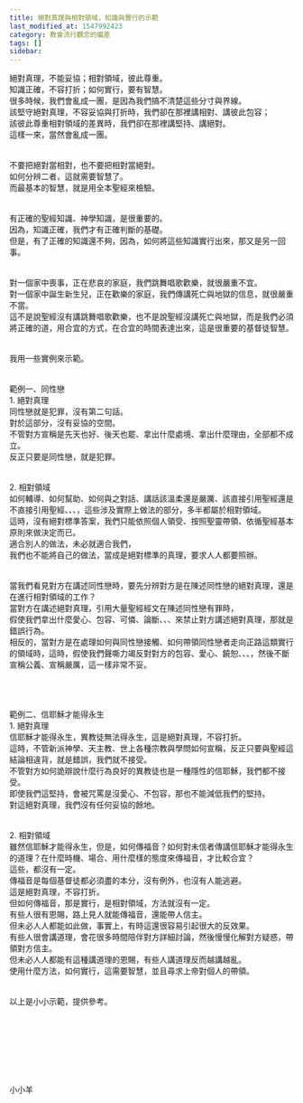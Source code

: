 ```yaml
---
title: 絕對真理與相對領域，知識與實行的示範
last_modified_at: 1547992423
category: 教會流行觀念的偏差
tags: []
sidebar: 
---
```


<p>絕對真理，不能妥協；相對領域，彼此尊重。<br/>知識正確，不容打折；如何實行，要有智慧。<br/><!--more-->很多時候，我們會亂成一團，是因為我們搞不清楚這些分寸與界線。<br/>該堅守絕對真理，不容妥協與打折時，我們卻在那裡講相對、講彼此包容；<br/>該彼此尊重相對領域的差異時，我們卻在那裡講堅持、講絕對。<br/>這樣一來，當然會亂成一團。<br/><br/><br/>不要把絕對當相對，也不要把相對當絕對。<br/>如何分辨二者，這就需要智慧了。<br/>而最基本的智慧，就是用全本聖經來檢驗。<br/><br/><br/>有正確的聖經知識、神學知識，是很重要的。<br/>因為，知識正確，我們才有正確判斷的基礎。<br/>但是，有了正確的知識還不夠，因為，如何將這些知識實行出來，那又是另一回事。<br/><br/><br/>對一個家中喪事，正在悲哀的家庭，我們跳舞唱歌歡樂，就很嚴重不宜。<br/>對一個家中誕生新生兒，正在歡樂的家庭，我們傳講死亡與地獄的信息，就很嚴重不當。<br/>這不是說聖經沒有講跳舞唱歌歡樂，也不是說聖經沒講死亡與地獄，而是我們必須將正確的道，用合宜的方式，在合宜的時間表達出來，這是很重要的基督徒智慧。<br/><br/><br/>我用一些實例來示範。<br/><br/><br/>範例一、同性戀<br/>1.	絕對真理<br/>同性戀就是犯罪，沒有第二句話。<br/>對於這部分，沒有妥協的空間。<br/>不管對方宣稱是先天也好、後天也罷、拿出什麼處境、拿出什麼理由，全部都不成立。<br/>反正只要是同性戀，就是犯罪。<br/><br/><br/>2.	相對領域<br/>如何輔導、如何幫助、如何與之對話、講話該溫柔還是嚴厲、該直接引用聖經還是不直接引用聖經、、、，這些涉及實際上做法的部分，多半都屬於相對領域。<br/>這時，沒有絕對標準答案，我們只能依照個人領受、按照聖靈帶領、依循聖經基本原則來做決定而已。<br/>適合別人的做法，未必就適合我們，<br/>我們也不能將自己的做法，當成是絕對標準的真理，要求人人都要照辦。<br/><br/><br/>當我們看見對方在講述同性戀時，要先分辨對方是在陳述同性戀的絕對真理，還是在進行相對領域的工作？<br/>當對方在講述絕對真理，引用大量聖經經文在陳述同性戀有罪時，<br/>假使我們拿出什麼愛心、包容、可憐、論斷、、、來禁止對方講述絕對真理，那就是錯誤行為。<br/>相反的，當對方是在處理如何與同性戀接觸、如何帶領同性戀者走向正路這類實行的領域時，這時，假使我們聲嘶力竭反對對方的包容、愛心、饒恕、、、，然後不斷宣稱公義、宣稱嚴厲，這一樣非常不妥。<br/><br/><br/><br/><br/>範例二、信耶穌才能得永生<br/>1.	絕對真理<br/>信耶穌才能得永生，異教徒無法得永生，這是絕對真理，不容打折。<br/>這時，不管新派神學、天主教、世上各種宗教與學問如何宣稱，反正只要與聖經這結論相違背，就是錯誤，我們就不接受。<br/>不管對方如何詭辯說什麼行為良好的異教徒也是一種隱性的信耶穌，我們都不接受。<br/>即使我們這堅持，會被咒罵是沒愛心、不包容，那也不能減低我們的堅持。<br/>對這絕對真理，我們沒有任何妥協的餘地。<br/><br/><br/>2.	相對領域<br/>雖然信耶穌才能得永生，但是，如何傳福音？如何對未信者傳講信耶穌才能得永生的道理？在什麼時機、場合、用什麼樣的態度來傳福音，才比較合宜？<br/>這些，都沒有一定。<br/>傳福音是每個基督徒都必須盡的本分，沒有例外，也沒有人能逃避。<br/>這是絕對真理，不容打折。<br/>但如何傳福音，那是實行，是相對領域，方法就沒有一定。<br/>有些人很有恩賜，路上見人就能傳福音，還能帶人信主。<br/>但未必人人都能如此做，事實上，有時這還很容易引起很大的反效果。<br/>有些人很會講道理，會花很多時間陪伴對方詳細討論，然後慢慢化解對方疑惑，帶領對方信主。<br/>但未必人人都能有這種講道理的恩賜，有些人講道理反而越講越亂。<br/>使用什麼方法，如何實行，這需要智慧，並且尋求上帝對個人的帶領。<br/><br/><br/>以上是小小示範，提供參考。<br/><br/><br/><br/><br/><br/><br/><br/><br/>小小羊<br/></p>